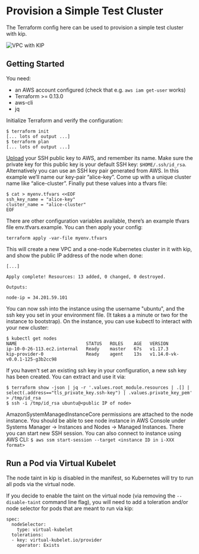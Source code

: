 # Provision a Simple Test Cluster

The Terraform config here can be used to provision a simple test cluster with kip.

![VPC with KIP](kip_tf_dev_env.png "VPC with KIP")

## Getting Started

You need:

* an AWS account configured (check that e.g. `aws iam get-user` works)
* Terraform >= 0.13.0
* aws-cli
* jq

Initialize Terraform and verify the configuration:

    $ terraform init
    [... lots of output ...]
    $ terraform plan
    [... lots of output ...]

[Upload][0] your SSH public key to AWS, and remember its name. Make
sure the private key for this public key is your default SSH key:
`$HOME/.ssh/id_rsa`. Alternatively you can use an SSH key pair generated from
AWS. In this example we’ll name our key-pair “alice-key”. Come up with
a unique cluster name like “alice-cluster”. Finally put these values
into a tfvars file:

[0]: https://console.aws.amazon.com/ec2/v2/home?region=us-east-1#KeyPairs:

    $ cat > myenv.tfvars <<EOF
    ssh_key_name = "alice-key"
    cluster_name = "alice-cluster"
    EOF

There are other configuration variables available, there’s an example tfvars
file env.tfvars.example. You can then apply your config:

    terraform apply -var-file myenv.tfvars

This will create a new VPC and a one-node Kubernetes cluster in it with kip, and show the public IP address of the node when done:

    [...]

    Apply complete! Resources: 13 added, 0 changed, 0 destroyed.

    Outputs:

    node-ip = 34.201.59.101

You can now ssh into the instance using the username "ubuntu", and the ssh key you set in your environment file. (It takes a a minute or two for the instance to bootstrap). On the instance, you can use kubectl to interact with your new cluster:

    $ kubectl get nodes
    NAME                          STATUS   ROLES    AGE   VERSION
    ip-10-0-26-113.ec2.internal   Ready    master   67s   v1.17.3
    kip-provider-0                Ready    agent    13s   v1.14.0-vk-v0.0.1-125-g3b2cc98

If you haven't set an existing ssh key in your configuration, a new ssh key has been created.
You can extract and use it via:

    $ terraform show -json | jq -r '.values.root_module.resources | .[] | select(.address=="tls_private_key.ssh-key") | .values.private_key_pem' > /tmp/id_rsa
    $ ssh -i /tmp/id_rsa ubuntu@<public IP of node>

AmazonSystemManagedInstanceCore permissions are attached to the node instance.
You should be able to see node instance in AWS Console under Systems Manager -> Instances and Nodes -> Managed Instances. There you can start new SSH session.
You can also connect to instance using AWS CLI:
`$ aws ssm start-session --target <instance ID in i-XXX format>`

## Run a Pod via Virtual Kubelet

The node taint in kip is disabled in the manifest, so Kubernetes will try to run all pods via the virtual node.

If you decide to enable the taint on the virtual node (via removing the `--disable-taint` command line flag), you will need to add a toleration and/or node selector for pods that are meant to run via kip:

    spec:
      nodeSelector:
        type: virtual-kubelet
      tolerations:
      - key: virtual-kubelet.io/provider
        operator: Exists
